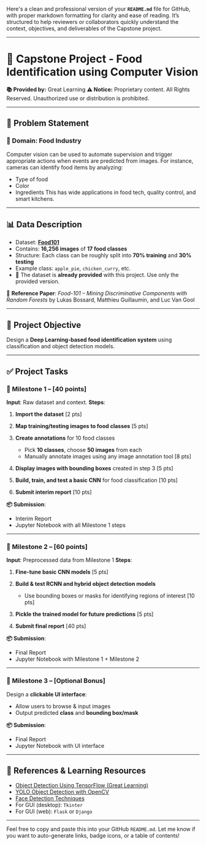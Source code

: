Here's a clean and professional version of your **`README.md`** file for GitHub, with proper markdown formatting for clarity and ease of reading. It’s structured to help reviewers or collaborators quickly understand the context, objectives, and deliverables of the Capstone project.

---

# 🥘 Capstone Project - Food Identification using Computer Vision

**📚 Provided by:** Great Learning
**⚠️ Notice:** Proprietary content. All Rights Reserved. Unauthorized use or distribution is prohibited.

---

## 🧠 Problem Statement

### 📌 Domain: Food Industry

Computer vision can be used to automate supervision and trigger appropriate actions when events are predicted from images. For instance, cameras can identify food items by analyzing:

* Type of food
* Color
* Ingredients
  This has wide applications in food tech, quality control, and smart kitchens.

---

## 📊 Data Description

* Dataset: **[Food101](https://www.kaggle.com/datasets/dansbecker/food-101)**
* Contains: **16,256 images** of **17 food classes**
* Structure: Each class can be roughly split into **70% training** and **30% testing**
* Example class: `apple_pie`, `chicken_curry`, etc.
* 💾 The dataset is **already provided** with this project. Use only the provided version.

📖 **Reference Paper**:
*Food-101 – Mining Discriminative Components with Random Forests*
by Lukas Bossard, Matthieu Guillaumin, and Luc Van Gool

---

## 🎯 Project Objective

Design a **Deep Learning-based food identification system** using classification and object detection models.

---

## ✅ Project Tasks

### 🧩 Milestone 1 – \[40 points]

**Input**: Raw dataset and context.
**Steps**:

1. **Import the dataset** \[2 pts]
2. **Map training/testing images to food classes** \[5 pts]
3. **Create annotations** for 10 food classes

   * Pick **10 classes**, choose **50 images** from each
   * Manually annotate images using any image annotation tool \[8 pts]
4. **Display images with bounding boxes** created in step 3 \[5 pts]
5. **Build, train, and test a basic CNN** for food classification \[10 pts]
6. **Submit interim report** \[10 pts]

**📦 Submission**:

* Interim Report
* Jupyter Notebook with all Milestone 1 steps

---

### 🧩 Milestone 2 – \[60 points]

**Input**: Preprocessed data from Milestone 1
**Steps**:

1. **Fine-tune basic CNN models** \[5 pts]
2. **Build & test RCNN and hybrid object detection models**

   * Use bounding boxes or masks for identifying regions of interest \[10 pts]
3. **Pickle the trained model for future predictions** \[5 pts]
4. **Submit final report** \[40 pts]

**📦 Submission**:

* Final Report
* Jupyter Notebook with Milestone 1 + Milestone 2

---

### 🧪 Milestone 3 – \[Optional Bonus]

Design a **clickable UI interface**:

* Allow users to browse & input images
* Output predicted **class** and **bounding box/mask**

**📦 Submission**:

* Final Report
* Jupyter Notebook with UI interface

---

## 🔗 References & Learning Resources

* [Object Detection Using TensorFlow (Great Learning)](https://www.mygreatlearning.com/blog/object-detection-using-tensorflow/)
* [YOLO Object Detection with OpenCV](https://www.mygreatlearning.com/blog/yolo-object-detection-using-opencv/?highlight=detection)
* [Face Detection Techniques](https://www.mygreatlearning.com/blog/face-recognition/?highlight=detection)
* For GUI (desktop): `Tkinter`
* For GUI (web): `Flask` or `Django`

---

Feel free to copy and paste this into your GitHub `README.md`. Let me know if you want to auto-generate links, badge icons, or a table of contents!
